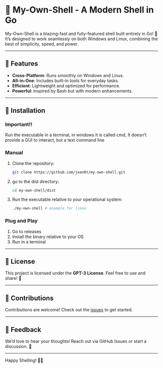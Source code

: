 # 🐚 My-Own-Shell - A Modern Shell in Go

My-Own-Shell is a blazing-fast and fully-featured shell built entirely in Go! 🌟 It’s designed to work seamlessly on both Windows and Linux, combining the best of simplicity, speed, and power.

---

## 🚀 Features
- **Cross-Platform**: Runs smoothly on Windows and Linux.
- **All-in-One**: Includes built-in tools for everyday tasks.
- **Efficient**: Lightweight and optimized for performance.
- **Powerful**: Inspired by Bash but with modern enhancements.

---

## 🔧 Installation
### Important!!
Run the executable in a terminal, in windows it is called cmd, It doesn't provide a GUI to interact, but a text command line
### Manual
1. Clone the repository:
   ```bash
   git clone https://github.com/jean0t/my-own-shell.git
   ```
2. go to the dist directory:
   ```bash
   cd my-own-shell/dist
   ```
3. Run the executable relative to your operational system:
   ```bash
   ./my-own-shell # example for linux
   ```
   
### Plug and Play
1. Go to releases
2. Install the binary relative to your OS
3. Run in a terminal
---

## 📜 License
This project is licensed under the **GPT-3 License**. Feel free to use and share! 🤖

---

## 🤝 Contributions
Contributions are welcome! Check out the [issues](https://github.com/jean0t/my-own-shell) to get started.

---

## 💬 Feedback
We’d love to hear your thoughts! Reach out via GitHub Issues or start a discussion. 🙌

---

Happy Shelling! 🐚✨


